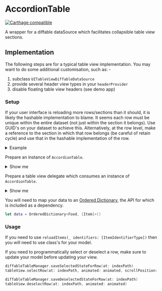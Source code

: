 # AccordionTable

[![Carthage compatible](https://img.shields.io/badge/Carthage-compatible-4BC51D.svg?style=flat)](https://github.com/Carthage/Carthage)

A wrapper for a diffable dataSource which facilitates collapsible table view sections.

## Implementation

The following steps are for a typical table view implementation. You may want to do some additional customisation, such as: -
 
1. subclass `UITableViewDiffableDataSource`
2. provide several header view types in your `headerProvider`
3. disable floating table view headers (see demo app)

### Setup

If your user interface is reloading more rows/sections than it should, it is likely the hashable implementation to blame. It seems each row must be unique within the entire dataset (not just within the section it belongs). Use GUID's on your dataset to achieve this. Alternatively, at the row level, make a reference to the section in which that row belongs (be careful of retain cycle) and use that in the hashable implementation of the row.

<details>
    <summary>Example</summary>
    
    Consider avoiding any user interface state management in your model structures (and hashable implementation), such as `isHighlighted`, as this will be destroyed per snapshot (use a backing store instead, such as a `Set` or `key/value` collection).

    ```swift
    struct Food: Hashable {
        let title: String
        let items: [Item] // rows
    }

    struct Item: Hashable {
        let title: String
    }
    ```
</details>

Prepare an instance of `AccordionTable`.

<details>
    <summary>Show me</summary>
    
    ```swift
    let tableDataSource = UITableViewDiffableDataSource<Food, Item>(
        tableView: tableView,
        cellProvider: cellProvider
    )
    
    let diffableTableManager = AccordionTable<Food, Item>(
        dataSource: tableDataSource,
        headerProvider: headerProvider
    )
    ```
</details>

Prepare a table view delegate which consumes an instance of `AccordionTable`.

<details>
    <summary>Show me</summary>
    
    ```swift
    class TypicalTableViewDelegate<Food, Item>: NSObject, UITableViewDelegate {
    
        let tableManager: AccordionTable<Food, Item>
        
        init(_ tableManager: AccordionTable<Food, Item>) {
            self.tableManager = tableManager
        }
        
        func tableView(_ tableView: UITableView, viewForHeaderInSection section: Int) -> UIView? {
            tableManager.viewForHeader(in: tableView, at: section)
        }
        
        func tableView(_ tableView: UITableView, willDisplay cell: UITableViewCell, forRowAt indexPath: IndexPath) {
            tableManager.selectRowIfNeeded(in: tableView, at: indexPath)
        }
        
        func tableView(_ tableView: UITableView, didSelectRowAt indexPath: IndexPath) {
            guard let isSelected = tableManager.toggleSelectedStateForRow(at: indexPath) else {
                return
            }
            if !isSelected {
                tableView.deselectRow(at: indexPath, animated: true)
            }
        }
        
        func tableView(_ tableView: UITableView, didDeselectRowAt indexPath: IndexPath) {
            tableManager.saveDeselectedStateForRow(at: indexPath)
        }
        
        func tableView(_ tableView: UITableView, heightForHeaderInSection section: Int) -> CGFloat {
            return 0 // your header height
        }
    }
    ```
</details>

You will need to map your data to an [Ordered Dictionary](https://github.com/apple/swift-collections/tree/main/Sources/OrderedCollections/OrderedDictionary), the API for which is included as a dependency.

```swift
let data = OrderedDictionary<Food, [Item]>()
```

### Usage

If you need to use `reloadItems(_ identifiers: [ItemIdentifierType])` then you will need to use class's for your model. 

If you need to programmatically select or deselect a row, make sure to update your model before updating your view.

```swift
diffableTableManager.saveSelectedStateForRow(at: indexPath)
tableView.selectRow(at: indexPath, animated: animated, scrollPosition: scrollPosition)

diffableTableManager.saveDeselectedStateForRow(at: indexPath)
tableView.deselectRow(at: indexPath, animated: animated)
``` 
